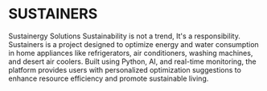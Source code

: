 # SUSTAINERS
Sustainergy Solutions
Sustainability is not a trend, It's a responsibility.
Sustainers is a project designed to optimize energy and water consumption in home appliances like refrigerators, air conditioners, washing machines, and desert air coolers. Built using Python, AI, and real-time monitoring, the platform provides users with personalized optimization suggestions to enhance resource efficiency and promote sustainable living.
